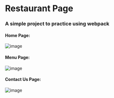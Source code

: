 # Restaurant Page
### A simple project to practice using webpack
#### Home Page:
![image](https://github.com/user-attachments/assets/47c35832-1be0-4515-aa9c-2c47d75b8a76)

#### Menu Page:
![image](https://github.com/user-attachments/assets/80fd1970-10a3-4440-9892-735b3b963a8b)

#### Contact Us Page:
![image](https://github.com/user-attachments/assets/29aee298-b4fd-484d-a2ed-6caa2a50b115)
